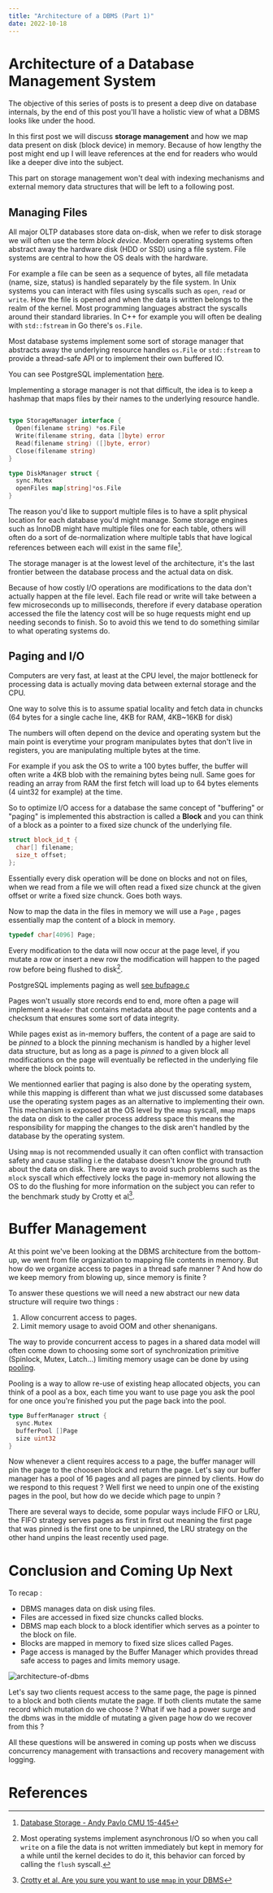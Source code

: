 ```yaml
---
title: "Architecture of a DBMS (Part 1)"
date: 2022-10-18
---
```


# Architecture of a Database Management System

The objective of this series of posts is to present a deep dive on database internals, by the end
of this post you'll have a holistic view of what a DBMS looks like under the hood.

In this first post we will discuss **storage management** and how we map data present on disk (block
device) in memory. Because of how lengthy the post might end up I will leave references at the end
for readers who would like a deeper dive into the subject.

This part on storage management won't deal with indexing mechanisms and external memory data structures
that will be left to a following post.

## Managing Files

All major OLTP databases store data on-disk, when we refer to disk storage we will often use the
term *block device*. Modern operating systems often abstract away the hardware disk (HDD or SSD)
using a file system. File systems are central to how the OS deals with the hardware.

For example a file can be seen as a sequence of bytes, all file metadata (name, size, status) is
handled separately by the file system. In Unix systems you can interact with files using syscalls
such as `open`, `read` or `write`. How the file is opened and when the data is written belongs
to the realm of the kernel. Most programming languages abstract the syscalls around their standard
libraries. In C++ for example you will often be dealing with `std::fstream` in Go there's `os.File`.

Most database systems implement some sort of storage manager that abstracts away the underlying
resource handles `os.File` or `std::fstream` to provide a thread-safe API or to implement their
own buffered IO.

You can see PostgreSQL implementation [here](https://github.com/postgres/postgres/tree/master/src/backend/storage/smgr).

Implementing a storage manager is not that difficult, the idea is to keep a hashmap that maps files
by their names to the underlying resource handle.

```go

type StorageManager interface {
  Open(filename string) *os.File
  Write(filename string, data []byte) error
  Read(filename string) ([]byte, error)
  Close(filename string)
}

type DiskManager struct {
  sync.Mutex
  openFiles map[string]*os.File
}

```

The reason you'd like to support multiple files is to have a split physical location for each
database you'd might manage. Some storage engines such as InnoDB might have multiple files one
for each table, others will often do a sort of de-normalization where multiple tabls that have
logical references between each will exist in the same file[^1].

The storage manager is at the lowest level of the architecture, it's the last frontier between
the database process and the actual data on disk.

Because of how costly I/O operations are modifications to the data don't actually happen at the file
level. Each file read or write will take between a few microseconds up to milliseconds, therefore
if every database operation accessed the file the latency cost will be so huge requests might end up
needing seconds to finish. So to avoid this we tend to do something similar to what operating
systems do.

## Paging and I/O

Computers are very fast, at least at the CPU level, the major bottleneck for processing data is
actually moving data between external storage and the CPU.

One way to solve this is to assume spatial locality and fetch data in chuncks (64 bytes for a single
cache line, 4KB for RAM, 4KB~16KB for disk)

The numbers will often depend on the device and operating system but the main point is everytime
your program manipulates bytes that don't live in registers, you are manipulating multiple bytes at
the time.

For example if you ask the OS to write a 100 bytes buffer, the buffer will often write a 4KB blob
with the remaining bytes being null. Same goes for reading an array from RAM the first fetch will
load up to 64 bytes elements (4 uint32 for example) at the time.

So to optimize I/O access for a database the same concept of "buffering" or "paging" is implemented
this abstraction is called a **Block** and you can think of a block as a pointer to a fixed size
chunck of the underlying file.

```cpp
struct block_id_t {
  char[] filename;
  size_t offset;
};

```

Essentially every disk operation will be done on blocks and not on files, when we read from a file
we will often read a fixed size chunck at the given offset or write a fixed size chunck. Goes both
ways.

Now to map the data in the files in memory we will use a `Page` , pages essentially map the content
of a block in memory.

```cpp
typedef char[4096] Page;

```

Every modification to the data will now occur at the page level, if you mutate a row or insert a new
row the modification will happen to the paged row before being flushed to disk[^2].

PostgreSQL implements paging as well [see
bufpage.c](https://github.com/postgres/postgres/tree/master/src/backend/storage/page)

Pages won't usually store records end to end, more often a page will implement a `Header` that
contains metadata about the page contents and a checksum that ensures some sort of data integrity.

While pages exist as in-memory buffers, the content of a page are said to be *pinned* to a block
the pinning mechanism is handled by a higher level data structure, but as long as a page is *pinned*
to a given block all modifications on the page will eventually be reflected in the underlying file
where the block points to.

We mentionned earlier that paging is also done by the operating system, while this mapping is
different than what we just discussed some databases use the operating system pages as an
alternative to implementing their own. This mechanism is exposed at the OS level by the `mmap`
syscall, `mmap` maps the data on disk to the caller process address space this means the
responsibility for mapping the changes to the disk aren't handled by the database by the operating
system.

Using `mmap` is not recommended usually it can often conflict with transaction safety and cause
stalling i.e the database doesn't know the ground truth about the data on disk.
There are ways to avoid such problems such as the `mlock` syscall which effectively locks the page
in-memory not allowing the OS to do the flushing for more information on the subject you can refer
to the benchmark study by Crotty et al[^3].

# Buffer Management

At this point we've been looking at the DBMS architecture from the bottom-up, we went from file
organization to mapping file contents in memory. But how do we organize access to pages in a thread
safe manner ? And how do we keep memory from blowing up, since memory is finite ?

To answer these questions we will need a new abstract our new data structure will require two
things :

1. Allow concurrent access to pages.
2. Limit memory usage to avoid OOM and other shenanigans.

The way to provide concurrent access to pages in a shared data model will often come down to
choosing some sort of synchronization primitive (Spinlock, Mutex, Latch...) limiting memory
usage can be done by using [pooling](https://en.wikipedia.org/wiki/Pool_(computer_science)).

Pooling is a way to allow re-use of existing heap allocated objects, you can think of a pool
as a box, each time you want to use page you ask the pool for one once you're finished you
put the page back into the pool.

```go
type BufferManager struct {
  sync.Mutex
  bufferPool []Page
  size uint32
}

```

Now whenever a client requires access to a page, the buffer manager will pin the page to the choosen
block and return the page. Let's say our buffer manager has a pool of 16 pages and all pages are
pinned by clients. How do we respond to this request ? Well first we need to unpin one of the
existing pages in the pool, but how do we decide which page to unpin ?

There are several ways to decide, some popular ways include FIFO or LRU, the FIFO strategy serves
pages as first in first out meaning the first page that was pinned is the first one to be unpinned,
the LRU strategy on the other hand unpins the least recently used page.

# Conclusion and Coming Up Next

To recap :

* DBMS manages data on disk using files.
* Files are accessed in fixed size chuncks called blocks.
* DBMS map each block to a block identifier which serves as a pointer to the block on file.
* Blocks are mapped in memory to fixed size slices called Pages.
* Page access is managed by the Buffer Manager which provides thread safe access to pages and limits
memory usage.

![architecture-of-dbms](/architecture-of-dbms-1.png)

Let's say two clients request access to the same page, the page is pinned to a block and both
clients mutate the page. If both clients mutate the same record which mutation do we choose ?
What if we had a power surge and the dbms was in the middle of mutating a given page how do
we recover from this ?

All these questions will be answered in coming up posts when we discuss concurrency management with
transactions and recovery management with logging.

# References

[^1]: [Database Storage - Andy Pavlo CMU
  15-445](https://www.youtube.com/watch?v=df-l2PxUidI&list=PLSE8ODhjZXjaKScG3l0nuOiDTTqpfnWFf&index=4)

[^2]: Most operating systems implement asynchronous I/O so when you call `write` on a file the data
  is not written immediately but kept in memory for a while until the kernel decides to do it, this
  behavior can forced by calling the `flush` syscall.

[^3]: [Crotty et al. Are you sure you want to use `mmap` in your
  DBMS](https://db.cs.cmu.edu/mmap-cidr2022/)

